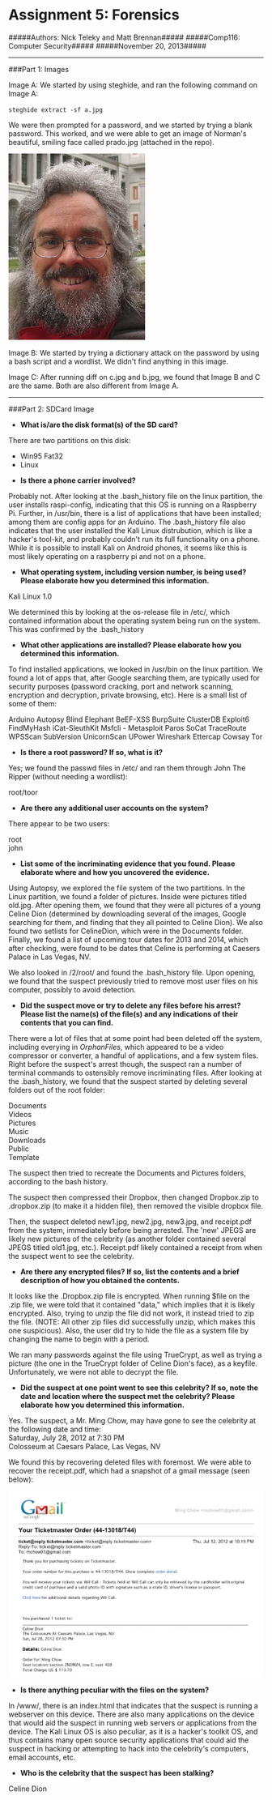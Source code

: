 Assignment 5: Forensics
===================================

#####Authors: Nick Teleky and Matt Brennan#####
#####Comp116: Computer Security#####
#####November 20, 2013#####

- - - - - - - - - - - - - - - - - - - - - - - -

###Part 1: Images

Image A: We started by using steghide, and ran the following command on Image A: 

`steghide extract -sf a.jpg`

We were then prompted for a password, and we started by trying a blank password. This worked, and we were able to get
an image of Norman's beautiful, smiling face called prado.jpg (attached in the repo).

![prado.jpg](prado.jpg)

Image B: We started by trying a dictionary attack on the password by using a bash script and a wordlist. We didn't find anything in this image.

Image C: After running diff on c.jpg and b.jpg, we found that Image B and C are the same. Both are also different from Image A.

- - - - - - - - - - - - - - - - - - - - - - - - -

###Part 2: SDCard Image

* __What is/are the disk format(s) of the SD card?__

There are two partitions on this disk:
 - Win95 Fat32
 - Linux

* __Is there a phone carrier involved?__

Probably not. After looking at the .bash_history file on the linux partition, the user installs raspi-config, indicating that this
OS is running on a Raspberry Pi. Further, in /usr/bin, there is a list of applications that have been installed; among them are config
apps for an Arduino.  The .bash_history file also indicates that the user installed the Kali Linux distrubution, which is like a hacker's 
tool-kit, and probably couldn't run its full functionality on a phone. While it is possible to install Kali on Android phones, it
seems like this is most likely operating on a raspberry pi and not on a phone.

* __What operating system, including version number, is being used? Please elaborate how you determined this information.__

Kali Linux 1.0

We determined this by looking at the os-release file in /etc/, which contained information about the operating system being
run on the system. This was confirmed by the .bash_history

* __What other applications are installed? Please elaborate how you determined this information.__

To find installed applications, we looked in /usr/bin on the linux partition. We found a lot of apps that, after Google searching them,
 are typically used for security purposes (password cracking, port and network scanning, encryption and decryption, private browsing, etc).
 Here is a small list of some of them:

Arduino
Autopsy
Blind Elephant
BeEF-XSS
BurpSuite
ClusterDB
Exploit6
FindMyHash
iCat-SleuthKit
Msfcli - Metasploit
Paros
SoCat
TraceRoute
WPSScan
SubVersion
UnicornScan
UPower
Wireshark
Ettercap
Cowsay
Tor

* __Is there a root password? If so, what is it?__

Yes; we found the passwd files in /etc/ and ran them through John The Ripper (without needing a wordlist):

root/toor

* __Are there any additional user accounts on the system?__

There appear to be two users:

root  
john  

* __List some of the incriminating evidence that you found. Please elaborate where and how you uncovered the evidence.__

Using Autopsy, we explored the file system of the two partitions. In the Linux partition, we found a folder of pictures. Inside were pictures titled
 old.jpg. After opening them, we found that they were all pictures of a young Celine Dion (determined by downloading several of the images, 
 Google searching for them, and finding that they all pointed to Celine Dion). We also found two setlists for CelineDion, which were in the Documents
 folder. Finally, we found a list of upcoming tour dates for 2013 and 2014, which after checking, were found to be dates that Celine is performing
 at Caesers Palace in Las Vegas, NV.

We also looked in /2/root/ and found the .bash_history file. Upon opening, we found that the suspect previously tried to remove most user files on
 his computer, possibly to avoid detection.

* __Did the suspect move or try to delete any files before his arrest? Please list the name(s) of the file(s) and any indications of their contents that you can find.__

There were a lot of files that at some point had been deleted off the system, including everying in $OrphanFiles$, which appeared to be a video
 compressor or converter, a handful of applications, and a few system files.
Right before the suspect's arrest though, the suspect ran a number of terminal commands to ostensibly remove incriminating files. After looking at 
the .bash_history, we found that the suspect started by deleting several folders out of the root folder:
    
Documents  
Videos  
Pictures  
Music  
Downloads  
Public  
Template  
   
The suspect then tried to recreate the Documents and Pictures folders, according to the bash history.  

The suspect then compressed their Dropbox, then changed Dropbox.zip to .dropbox.zip (to make it a hidden file), then removed the visible dropbox 
file.  

Then, the suspect deleted new1.jpg, new2.jpg, new3.jpg, and receipt.pdf from the system, immediately before being arrested. The 'new' JPEGS are likely 
new pictures of the celebrity (as another folder contained several JPEGS titled old1.jpg, etc.). Receipt.pdf likely contained a receipt from when the 
suspect went to see the celebrity.

* __Are there any encrypted files? If so, list the contents and a brief description of how you obtained the contents.__  

It looks like the .Dropbox.zip file is encrypted. When running $file on the .zip file, we were told that it contained "data," which implies that it is likely encrypted. Also, trying to unzip the file did not work, it instead tried to zip the file. (NOTE: All other zip files did successfully unzip, which makes this one suspicious). Also, the user did try to hide the file as a system file by changing the name to begin with a period. 

We ran many passwords against the file using TrueCrypt, as well as trying a picture (the one in the TrueCrypt folder of Celine Dion's face), as a keyfile. Unfortunately, we were not able to decrypt the file.


* __Did the suspect at one point went to see this celebrity? If so, note the date and location where the suspect met the celebrity? Please elaborate how you determined this information.__  

Yes. The suspect, a Mr. Ming Chow, may have gone to see the celebrity at the following date and time:  
Saturday, July 28, 2012 at 7:30 PM  
Colosseum at Caesars Palace, Las Vegas, NV  

We found this by recovering deleted files with foremost. We were able to recover the receipt.pdf, which had a snapshot of a gmail message (seen below):  

![Screenshot of receipt.pdf](receipt_snap.jpg)


* __Is there anything peculiar with the files on the system?__

In /www/, there is an index.html that indicates that the suspect is running a webserver on this device. There are also many applications on the device 
that would aid the suspect in running web servers or applications from the device. The Kali Linux OS is also peculiar, as it is a hacker's toolkit OS, 
and thus contains many open source security applications that could aid the suspect in hacking or attempting to hack into the celebrity's computers, 
email accounts, etc.

* __Who is the celebrity that the suspect has been stalking?__  

Celine Dion